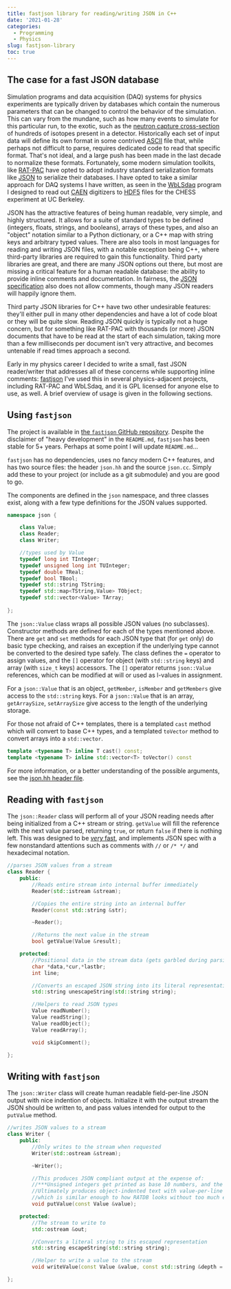 ```yaml
---
title: fastjson library for reading/writing JSON in C++
date: '2021-01-28'
categories:
  - Programming
  - Physics
slug: fastjson-library
toc: true
---
```


## The case for a fast JSON database

Simulation programs and data acquisition (DAQ) systems for physics experiments are typically driven by databases which contain the numerous parameters that can be changed to control the behavior of the simulation.
This can vary from the mundane, such as how many events to simulate for this particular run, to the exotic, such as the [neutron capture cross-section](https://en.wikipedia.org/wiki/Neutron_capture#Capture_cross_section) of hundreds of isotopes present in a detector.
Historically each set of input data will define its own format in some contrived [ASCII](https://en.wikipedia.org/wiki/ASCII) file that, while perhaps not difficult to parse, requires dedicated code to read that specific format.
That's not ideal, and a large push has been made in the last decade to normalize these formats.
Fortunately, some modern simulation toolkits, like [RAT-PAC](https://github.com/rat-pac/rat-pac/) have opted to adopt industry standard serialization formats like [JSON](https://www.json.org/json-en.html) to serialize their databases.
I have opted to take a similar approach for DAQ systems I have written, as seen in the [WbLSdaq](https://github.com/benland100/WbLSdaq/) program I designed to read out [CAEN](https://www.caen.it/sections/digitizer-families/) digitizers to [HDF5](https://www.hdfgroup.org/solutions/hdf5/) files for the CHESS experiment at UC Berkeley. 

JSON has the attractive features of being human readable, very simple, and highly structured.
It allows for a suite of standard types to be defined (integers, floats, strings, and booleans), arrays of these types, and also an "object" notation similar to a Python dictionary, or a C++ map with string keys and arbitrary typed values.
There are also tools in most languages for reading and writing JSON files, with a notable exception being C++, where third-party libraries are required to gain this functionality.
Third party libraries are great, and there are many JSON options out there, but most are missing a critical feature for a human readable database: the ability to provide inline comments and documentation.
In fairness, the [JSON specification](https://tools.ietf.org/rfc/rfc7159.txt) also does not allow comments, though many JSON readers will happily ignore them.

Third party JSON libraries for C++ have two other undesirable features: they'll either pull in many other dependencies and have a lot of code bloat or they will be quite slow.
Reading JSON quickly is typically not a huge concern, but for something like RAT-PAC with thousands (or more) JSON documents that have to be read at the start of each simulation, taking more than a few milliseconds per document isn't very attractive, and becomes untenable if read times approach a second.

Early in my physics career I decided to write a small, fast JSON reader/writer that addresses all of these concerns while supporting inline comments: [fastjson](https://github.com/benland100/fastjson/)
I've used this in several physics-adjacent projects, including RAT-PAC and WbLSdaq, and it is GPL licensed for anyone else to use, as well.
A brief overview of usage is given in the following sections.

## Using `fastjson`

The project is available in [the `fastjson` GitHub repository](https://github.com/benland100/fastjson/). Despite the disclaimer of "heavy development" in the `README.md`, `fastjson` has been stable for 5+ years. Perhaps at some point I will update `README.md`...

`fastjson` has no dependencies, uses no fancy modern C++ features, and has two source files: the header `json.hh` and the source `json.cc`. Simply add these to your project (or include as a git submodule) and you are good to go.

The components are defined in the `json` namespace, and three classes exist, along with a few type definitions for the JSON values supported.
```c++
namespace json {

    class Value;
    class Reader;
    class Writer;

    //types used by Value
    typedef long int TInteger;
    typedef unsigned long int TUInteger;
    typedef double TReal;
    typedef bool TBool;
    typedef std::string TString;
    typedef std::map<TString,Value> TObject;
    typedef std::vector<Value> TArray;
    
};
```

The `json::Value` class wraps all possible JSON values (no subclasses). 
Constructor methods are defined for each of the types mentioned above.
There are `get` and `set` methods for each JSON type that (for `get` only) do basic type checking, and raises an exception if the underlying type cannot be converted to the desired type safely.
The class defines the `=` operator to assign values, and the `[]` operator for object (with `std::string` keys) and array (with `size_t` keys) accessors.
The `[]` operator returns `json::Value` references, which can be modified at will or used as l-values in assignment.

For a `json::Value` that is an object, `getMember`, `isMember` and `getMembers` give access to the `std::string` keys.
For a `json::Value` that is an array, `getArraySize`, `setArraySize` give access to the length of the underlying storage.

For those not afraid of C++ templates, there is a templated `cast` method which will convert to base C++ types, and a templated `toVector` method to convert arrays into a `std::vector`.
```C++
template <typename T> inline T cast() const;
template <typename T> inline std::vector<T> toVector() const
```

For more information, or a better understanding of the possible arguments, see the [json.hh header file](https://github.com/BenLand100/fastjson/blob/master/json.hh).

## Reading with `fastjson`

The `json::Reader` class will perform all of your JSON reading needs after being initialized from a C++ stream or string.
`getValue` will fill the reference with the next value parsed, returning `true`, or return `false` if there is nothing left.
This was designed to be [_very_ fast](https://github.com/BenLand100/fastjson/blob/master/json.cc#L159), and implements JSON spec with a few nonstandard attentions such as comments with `//` or `/* */` and hexadecimal notation.

```c++
//parses JSON values from a stream
class Reader {
    public:
        //Reads entire stream into internal buffer immediately
        Reader(std::istream &stream);

        //Copies the entire string into an internal buffer
        Reader(const std::string &str);

        ~Reader();

        //Returns the next value in the stream
        bool getValue(Value &result);

    protected:
        //Positional data in the stream data (gets garbled during parsing)
        char *data,*cur,*lastbr;
        int line;

        //Converts an escaped JSON string into its literal representation
        std::string unescapeString(std::string string);

        //Helpers to read JSON types
        Value readNumber();
        Value readString();
        Value readObject();
        Value readArray();

        void skipComment();

};
```

## Writing with `fastjson`

The `json::Writer` class will create human readable field-per-line JSON output with nice indention of objects.
Initialize it with the output stream the JSON should be written to, and pass values intended for output to the `putValue` method.

```c++
//writes JSON values to a stream
class Writer {
    public:
        //Only writes to the stream when requested
        Writer(std::ostream &stream);

        ~Writer();

        //This produces JSON compliant output at the expense of:
        //***Unsigned integers get printed as base 10 numbers, and the next parser may truncate into signed
        //Ultimately produces object-indented text with value-per-line mentality with arrays on a single line
        //which is similar enough to how RATDB looks without too much effort.
        void putValue(const Value &value);

    protected:
        //The stream to write to
        std::ostream &out;

        //Converts a literal string to its escaped representation
        std::string escapeString(std::string string);

        //Helper to write a value to the stream
        void writeValue(const Value &value, const std::string &depth = "");

};
```

